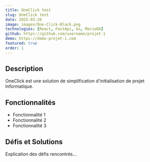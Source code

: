 ```yaml
---
title: OneClick test
slug: OneClick test
date: 2025-03-26
image: images/One-Click-Black.png
technologies: [React, FastApi, Go, MariaDb]
github: https://github.com/username/projet-1
demo: https://demo-projet-1.com
featured: true
order: 1
---
```


## Description

OneClick est une solution de simplification d'initialisation de projet Informatique.

## Fonctionnalités

- Fonctionnalité 1
- Fonctionnalité 2
- Fonctionnalité 3

## Défis et Solutions

Explication des défis rencontrés...